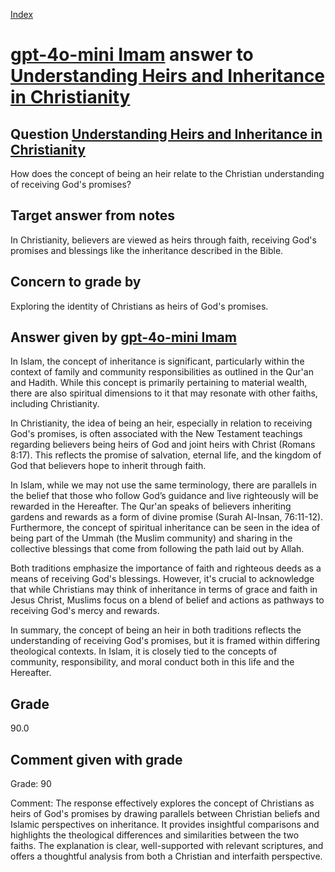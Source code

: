 
[Index](../../index.md)
# [gpt-4o-mini Imam](../../answering_models/gpt-4o-mini_Imam.md) answer to [Understanding Heirs and Inheritance in Christianity](../../questions/Understanding_Heirs_and_Inheritance_in_Christianity.md)

## Question [Understanding Heirs and Inheritance in Christianity](../../questions/Understanding_Heirs_and_Inheritance_in_Christianity.md)
How does the concept of being an heir relate to the Christian understanding of receiving God's promises?

## Target answer from notes
In Christianity, believers are viewed as heirs through faith, receiving God's promises and blessings like the inheritance described in the Bible.

## Concern to grade by
Exploring the identity of Christians as heirs of God's promises.

## Answer given by [gpt-4o-mini Imam](../../answering_models/gpt-4o-mini_Imam.md)
In Islam, the concept of inheritance is significant, particularly within the context of family and community responsibilities as outlined in the Qur'an and Hadith. While this concept is primarily pertaining to material wealth, there are also spiritual dimensions to it that may resonate with other faiths, including Christianity.

In Christianity, the idea of being an heir, especially in relation to receiving God's promises, is often associated with the New Testament teachings regarding believers being heirs of God and joint heirs with Christ (Romans 8:17). This reflects the promise of salvation, eternal life, and the kingdom of God that believers hope to inherit through faith.

In Islam, while we may not use the same terminology, there are parallels in the belief that those who follow God’s guidance and live righteously will be rewarded in the Hereafter. The Qur'an speaks of believers inheriting gardens and rewards as a form of divine promise (Surah Al-Insan, 76:11-12). Furthermore, the concept of spiritual inheritance can be seen in the idea of being part of the Ummah (the Muslim community) and sharing in the collective blessings that come from following the path laid out by Allah. 

Both traditions emphasize the importance of faith and righteous deeds as a means of receiving God's blessings. However, it's crucial to acknowledge that while Christians may think of inheritance in terms of grace and faith in Jesus Christ, Muslims focus on a blend of belief and actions as pathways to receiving God's mercy and rewards.

In summary, the concept of being an heir in both traditions reflects the understanding of receiving God's promises, but it is framed within differing theological contexts. In Islam, it is closely tied to the concepts of community, responsibility, and moral conduct both in this life and the Hereafter.

## Grade
90.0

## Comment given with grade
Grade: 90

Comment: The response effectively explores the concept of Christians as heirs of God's promises by drawing parallels between Christian beliefs and Islamic perspectives on inheritance. It provides insightful comparisons and highlights the theological differences and similarities between the two faiths. The explanation is clear, well-supported with relevant scriptures, and offers a thoughtful analysis from both a Christian and interfaith perspective.
